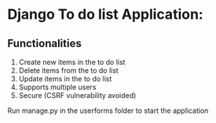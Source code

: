 # Django To do list Application:
<h2>Functionalities</h2>
<ol>
  <li>Create new items in the to do list</li>
  <li>Delete items from the to do list</li>
  <li>Update items in the to do list</li>
  <li>Supports multiple users</li>
  <li>Secure (CSRF vulnerability avoided)</li>
</ol>

Run manage.py in the userforms folder to start the application
